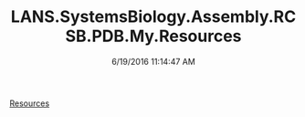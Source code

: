 ﻿---
title: LANS.SystemsBiology.Assembly.RCSB.PDB.My.Resources
date: 6/19/2016 11:14:47 AM
---

[Resources](T-LANS.SystemsBiology.Assembly.RCSB.PDB.My.Resources.Resources.html)
